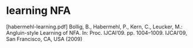 # learning NFA

[habermehl-learning.pdf]
Bollig, B., Habermehl, P., Kern, C., Leucker, M.: Angluin-style Learning of NFA.
In: Proc. IJCAI’09. pp. 1004–1009. IJCAI’09, San Francisco, CA, USA (2009) 

